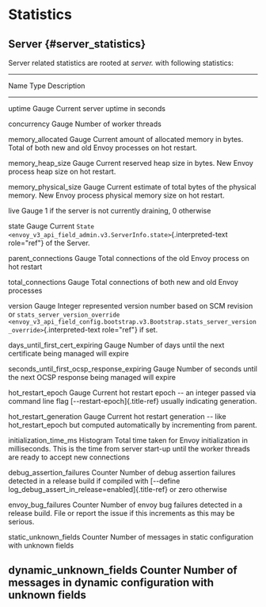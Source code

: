 Statistics
==========

Server {#server_statistics}
------

Server related statistics are rooted at *server.* with following
statistics:

  ---------------------------------------------------------------------------------------------------------------------------------------------------------------------------------------------------
  Name                                         Type              Description
  -------------------------------------------- ----------------- ------------------------------------------------------------------------------------------------------------------------------------
  uptime                                       Gauge             Current server uptime in seconds

  concurrency                                  Gauge             Number of worker threads

  memory_allocated                             Gauge             Current amount of allocated memory in bytes. Total of both new and old Envoy processes on hot restart.

  memory_heap_size                             Gauge             Current reserved heap size in bytes. New Envoy process heap size on hot restart.

  memory_physical_size                         Gauge             Current estimate of total bytes of the physical memory. New Envoy process physical memory size on hot restart.

  live                                         Gauge             1 if the server is not currently draining, 0 otherwise

  state                                        Gauge             Current `State <envoy_v3_api_field_admin.v3.ServerInfo.state>`{.interpreted-text role="ref"} of the Server.

  parent_connections                           Gauge             Total connections of the old Envoy process on hot restart

  total_connections                            Gauge             Total connections of both new and old Envoy processes

  version                                      Gauge             Integer represented version number based on SCM revision or
                                                                 `stats_server_version_override <envoy_v3_api_field_config.bootstrap.v3.Bootstrap.stats_server_version_override>`{.interpreted-text
                                                                 role="ref"} if set.

  days_until_first_cert_expiring               Gauge             Number of days until the next certificate being managed will expire

  seconds_until_first_ocsp_response_expiring   Gauge             Number of seconds until the next OCSP response being managed will expire

  hot_restart_epoch                            Gauge             Current hot restart epoch \-- an integer passed via command line flag [\--restart-epoch]{.title-ref} usually indicating generation.

  hot_restart_generation                       Gauge             Current hot restart generation \-- like hot_restart_epoch but computed automatically by incrementing from parent.

  initialization_time_ms                       Histogram         Total time taken for Envoy initialization in milliseconds. This is the time from server start-up until the worker threads are ready
                                                                 to accept new connections

  debug_assertion_failures                     Counter           Number of debug assertion failures detected in a release build if compiled with [\--define
                                                                 log_debug_assert_in_release=enabled]{.title-ref} or zero otherwise

  envoy_bug_failures                           Counter           Number of envoy bug failures detected in a release build. File or report the issue if this increments as this may be serious.

  static_unknown_fields                        Counter           Number of messages in static configuration with unknown fields

  dynamic_unknown_fields                       Counter           Number of messages in dynamic configuration with unknown fields
  ---------------------------------------------------------------------------------------------------------------------------------------------------------------------------------------------------
